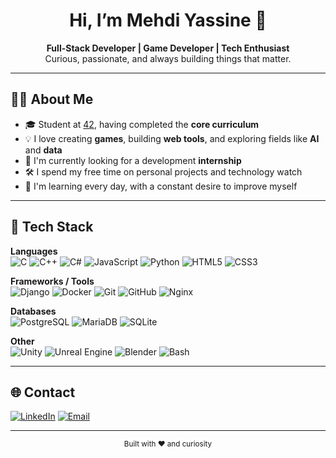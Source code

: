 <h1 align="center">Hi, I’m Mehdi Yassine 👋</h1>
<p align="center">
  <strong>Full-Stack Developer | Game Developer | Tech Enthusiast</strong><br>
  Curious, passionate, and always building things that matter.
</p>

---

## 👨‍💻 About Me

- 🎓 Student at [42](https://42.fr),  having completed the **core curriculum**
- 💡 I love creating **games**, building **web tools**, and exploring fields like **AI** and **data**
- 🚀 I'm currently looking for a development **internship**
- 🛠️ I spend my free time on personal projects and technology watch
- 🧠 I'm learning every day, with a constant desire to improve myself

---

## 🧰 Tech Stack

**Languages**  
![C](https://img.shields.io/badge/C-00599C?style=flat&logo=c&logoColor=white)
![C++](https://img.shields.io/badge/C++-00599C?style=flat&logo=c%2B%2B&logoColor=white)
![C#](https://img.shields.io/badge/C%23-239120?style=flat&logo=c-sharp&logoColor=white)
![JavaScript](https://img.shields.io/badge/JavaScript-F7DF1E?style=flat&logo=javascript&logoColor=black)
![Python](https://img.shields.io/badge/Python-3776AB?style=flat&logo=python&logoColor=white)
![HTML5](https://img.shields.io/badge/HTML5-E34F26?style=flat&logo=html5&logoColor=white)
![CSS3](https://img.shields.io/badge/CSS3-1572B6?style=flat&logo=css3&logoColor=white)

**Frameworks / Tools**  
![Django](https://img.shields.io/badge/Django-092E20?style=flat&logo=django&logoColor=white)
![Docker](https://img.shields.io/badge/Docker-2496ED?style=flat&logo=docker&logoColor=white)
![Git](https://img.shields.io/badge/Git-F05033?style=flat&logo=git&logoColor=white)
![GitHub](https://img.shields.io/badge/GitHub-181717?style=flat&logo=github&logoColor=white)
![Nginx](https://img.shields.io/badge/Nginx-269539?style=flat&logo=nginx&logoColor=white)

**Databases**  
![PostgreSQL](https://img.shields.io/badge/PostgreSQL-336791?style=flat&logo=postgresql&logoColor=white)
![MariaDB](https://img.shields.io/badge/MariaDB-003545?style=flat&logo=mariadb&logoColor=white)
![SQLite](https://img.shields.io/badge/SQLite-07405E?style=flat&logo=sqlite&logoColor=white)

**Other**  
![Unity](https://img.shields.io/badge/Unity-000000?style=flat&logo=unity&logoColor=white)
![Unreal Engine](https://img.shields.io/badge/Unreal%20Engine-313131?style=flat&logo=unrealengine&logoColor=white)
![Blender](https://img.shields.io/badge/Blender-F5792A?style=flat&logo=blender&logoColor=white)
![Bash](https://img.shields.io/badge/Bash-4EAA25?style=flat&logo=gnu-bash&logoColor=white)

---

## 🌐 Contact

[![LinkedIn](https://img.shields.io/badge/LinkedIn-0A66C2?style=flat&logo=linkedin&logoColor=white)](https://www.linkedin.com/in/mehdi-yassine-44b123167/)
[![Email](https://img.shields.io/badge/mehdiyassine1203@gmail.com-D14836?style=flat&logo=gmail&logoColor=white)](mailto:mehdiyassine1203@gmail.com)

---

<p align="center">
  <sub>Built with ❤️ and curiosity</sub>
</p>

